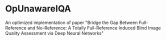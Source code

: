 # OpUnawareIQA
 An optimized implementation of paper "Bridge the Gap Between Full-Reference and No-Reference: A Totally Full-Reference Induced Blind Image Quality Assessment via Deep Neural Networks"
